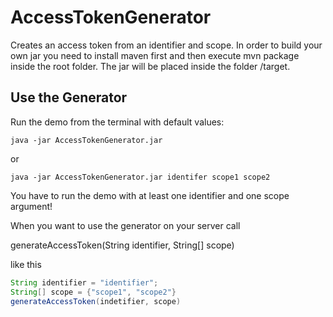 AccessTokenGenerator
====================

Creates an access token from an identifier and scope.
In order to build your own jar you need to install maven first and then execute mvn package inside the root folder.
The jar will be placed inside the folder /target.

Use the Generator
---------------

Run the demo from the terminal with default values:

```
java -jar AccessTokenGenerator.jar
```
or
```
java -jar AccessTokenGenerator.jar identifer scope1 scope2
```

You have to run the demo with at least one identifier and one scope argument!

When you want to use the generator on your server call

  generateAccessToken(String identifier, String[] scope)

like this

```java
String identifier = "identifier";
String[] scope = {"scope1", "scope2"}
generateAccessToken(indetifier, scope)
```